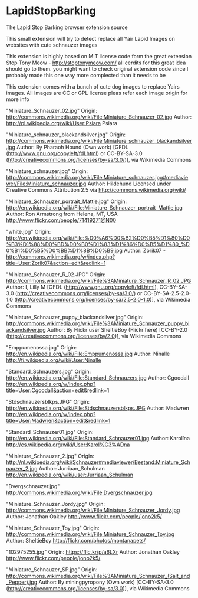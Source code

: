 LapidStopBarking
================

The Lapid Stop Barking browser extension source

This small extension will try to detect replace all Yair Lapid Images on websites with cute schnauzer images

This extension is highly based on MIT license code form the great extension Stop Tony Meow -
http://stoptonymeow.com/ all cerdits for this great idea should go to them.
you might want to check original extension code since I probably made this one way more complected than it needs to be

This extension comes with a bunch of cute dog images to replace Yairs images.
All Images are CC or GPL license pleas refer each image origin for more info

"Miniature_Schnauzer_02.jpg"
Origin: http://commons.wikimedia.org/wiki/File:Miniature_Schnauzer_02.jpg
Author: http://pl.wikipedia.org/wiki/User:Psiara Psiara

"Miniature_schnauzer_blackandsilver.jpg"
Origin: http://commons.wikimedia.org/wiki/File:Miniature_schnauzer_blackandsilver.jpg
Author: By Pharaoh Hound (Own work) [GFDL (http://www.gnu.org/copyleft/fdl.html) or CC-BY-SA-3.0 (http://creativecommons.org/licenses/by-sa/3.0/)], via Wikimedia Commons

"Miniature_schnauzer.jpg"
Origin: http://commons.wikimedia.org/wiki/File:Miniature_schnauzer.jpg#mediaviewer/File:Miniature_schnauzer.jpg
Author: Hildehund Licensed under Creative Commons Attribution 2.5 via http://commons.wikimedia.org/wiki/


"Miniature_Schnauzer_portrait_Mattie.jpg"
Origin: http://en.wikipedia.org/wiki/File:Miniature_Schnauzer_portrait_Mattie.jpg
Author: Ron Armstrong from Helena, MT, USA http://www.flickr.com/people/71419271@N00

"white.jpg"
Origin: http://en.wikipedia.org/wiki/File:%D0%A6%D0%B2%D0%B5%D1%80%D0%B3%D1%88%D0%BD%D0%B0%D1%83%D1%86%D0%B5%D1%80_%D0%B1%D0%B5%D0%BB%D1%8B%D0%B9.jpg
Author: Zorik07 - http://commons.wikimedia.org/w/index.php?title=User:Zorik07&action=edit&redlink=1


"Miniature_Schnauzer_R_02.JPG"
Origin: http://commons.wikimedia.org/wiki/File%3AMiniature_Schnauzer_R_02.JPG
Author: I, Lilly M [GFDL (http://www.gnu.org/copyleft/fdl.html), CC-BY-SA-3.0 (http://creativecommons.org/licenses/by-sa/3.0/) or CC-BY-SA-2.5-2.0-1.0 (http://creativecommons.org/licenses/by-sa/2.5-2.0-1.0)], via Wikimedia Commons


"Miniature_Schnauzer_puppy_blackandsilver.jpg"
Origin: http://commons.wikimedia.org/wiki/File%3AMiniature_Schnauzer_puppy_blackandsilver.jpg
Author: By Flickr user SheltieBoy (Flickr here) [CC-BY-2.0 (http://creativecommons.org/licenses/by/2.0)], via Wikimedia Commons


"Emppumenossa.jpg"
Origin: http://en.wikipedia.org/wiki/File:Emppumenossa.jpg
Author: Ninalle http://fi.wikipedia.org/wiki/User:Ninalle

"Standard_Schnauzers.jpg"
Origin: http://en.wikipedia.org/wiki/File:Standard_Schnauzers.jpg
Author: Cgoodall http://en.wikipedia.org/w/index.php?title=User:Cgoodall&action=edit&redlink=1

"Stdschnauzersblkps.JPG"
Origin: http://en.wikipedia.org/wiki/File:Stdschnauzersblkps.JPG
Author: Madwren http://en.wikipedia.org/w/index.php?title=User:Madwren&action=edit&redlink=1

"Standard_Schnauzer01.jpg"
Origin: http://en.wikipedia.org/wiki/File:Standard_Schnauzer01.jpg
Author: Karolína http://cs.wikipedia.org/wiki/User:Karol%C3%ADna

"Miniature_Schnauzer_2.jpg"
Origin: http://nl.wikipedia.org/wiki/Schnauzer#mediaviewer/Bestand:Miniature_Schnauzer_2.jpg
Author: Jurriaan_Schulman http://en.wikipedia.org/wiki/user:Jurriaan_Schulman

"Dvergschnauzer.jpg"
http://commons.wikimedia.org/wiki/File:Dvergschnauzer.jpg

"Miniature_Schnauzer_Jordy.jpg"
Origin: http://commons.wikimedia.org/wiki/File:Miniature_Schnauzer_Jordy.jpg
Author: Jonathan Oakley http://www.flickr.com/people/jono2k5/

"Miniature_Schnauzer_Toy.jpg"
Origin: http://commons.wikimedia.org/wiki/File:Miniature_Schnauzer_Toy.jpg
Author: SheltieBoy http://flickr.com/photos/montanapets/

"102975255.jpg"
Origin: https://flic.kr/p/a6LXr
Author: Jonathan Oakley http://www.flickr.com/people/jono2k5/

"Miniature_Schnauzer_SP.jpg"
Origin: http://commons.wikimedia.org/wiki/File%3AMiniature_Schnauzer_(Salt_and_Pepper).jpg
Author: By miningpyropony (Own work) [CC-BY-SA-3.0 (http://creativecommons.org/licenses/by-sa/3.0)], via Wikimedia Commons